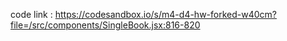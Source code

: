 code link : https://codesandbox.io/s/m4-d4-hw-forked-w40cm?file=/src/components/SingleBook.jsx:816-820
